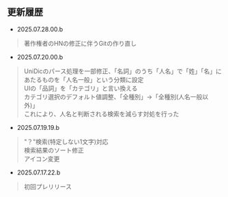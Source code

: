 ## 更新履歴

- 2025.07.28.00.b
> 著作権者のHNの修正に伴うGitの作り直し<br>

- 2025.07.20.00.b
> UniDicのパース処理を一部修正、「名詞」のうち「人名」で「姓」「名」にあたるものを「人名一般」という分類に設定<br>
> UIの「品詞」を「カテゴリ」と言い換える<br>
> カテゴリ選択のデフォルト値調整、「全種別」→「全種別(人名一般以外)」<br>
> これにより、人名と判断される検索を減らす対処を行った

- 2025.07.19.19.b
> "？"検索(特定しない1文字)対応<br>
> 検索結果のソート修正<br>
> アイコン変更<br>

- 2025.07.17.22.b
> 初回プレリリース<br>
